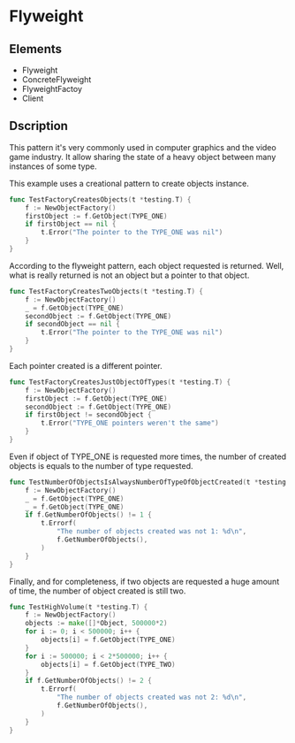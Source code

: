 # Flyweight

## Elements

 - Flyweight
 - ConcreteFlyweight
 - FlyweightFactoy
 - Client

## Dscription

This pattern it's very commonly used in computer graphics and the video game
industry. It allow sharing the state of a heavy object between many instances of
some type.

This example uses a creational pattern to create objects instance.

```go
func TestFactoryCreatesObjects(t *testing.T) {
	f := NewObjectFactory()
	firstObject := f.GetObject(TYPE_ONE)
	if firstObject == nil {
		t.Error("The pointer to the TYPE_ONE was nil")
	}
}

```

According to the flyweight pattern, each object requested is returned. Well,
what is really returned is not an object but a pointer to that object.

```go
func TestFactoryCreatesTwoObjects(t *testing.T) {
	f := NewObjectFactory()
	_ = f.GetObject(TYPE_ONE)
	secondObject := f.GetObject(TYPE_ONE)
	if secondObject == nil {
		t.Error("The pointer to the TYPE_ONE was nil")
	}
}

```

Each pointer created is a different pointer.

```go
func TestFactoryCreatesJustObjectOfTypes(t *testing.T) {
	f := NewObjectFactory()
	firstObject := f.GetObject(TYPE_ONE)
	secondObject := f.GetObject(TYPE_ONE)
	if firstObject != secondObject {
		t.Error("TYPE_ONE pointers weren't the same")
	}
}

```

Even if object of TYPE_ONE is requested more times, the number of created
objects is equals to the number of type requested.

```go
func TestNumberOfObjectsIsAlwaysNumberOfTypeOfObjectCreated(t *testing.T) {
	f := NewObjectFactory()
	_ = f.GetObject(TYPE_ONE)
	_ = f.GetObject(TYPE_ONE)
	if f.GetNumberOfObjects() != 1 {
		t.Errorf(
			"The number of objects created was not 1: %d\n",
			f.GetNumberOfObjects(),
		)
	}
}

```

Finally, and for completeness, if two objects are requested a huge amount of
time, the number of object created is still two.

```go
func TestHighVolume(t *testing.T) {
	f := NewObjectFactory()
	objects := make([]*Object, 500000*2)
	for i := 0; i < 500000; i++ {
		objects[i] = f.GetObject(TYPE_ONE)
	}
	for i := 500000; i < 2*500000; i++ {
		objects[i] = f.GetObject(TYPE_TWO)
	}
	if f.GetNumberOfObjects() != 2 {
		t.Errorf(
			"The number of objects created was not 2: %d\n",
			f.GetNumberOfObjects(),
		)
	}
}
```
